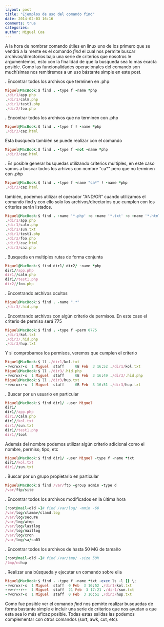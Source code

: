 ```yaml
---
layout: post
title: "Ejemplos de uso del comando find"
date: 2014-02-03 16:16
comments: true
categories: 
author: Miguel Coa
---
```

A la hora de nombrar comando útiles en linux uno de los primero que se vendrá a la mente es el comando <i>find</i> el cual nos permite buscar archivos/directorios bajo una serie de criterios que nosotros le argumentemos, esto con la finalidad de que la busqueda sea lo mas exacta posible. Como las funcionalidades operacionales del comando son muchísimas nos remitiremos a un uso bástante simple en este post.

. Encontrar todos los archivos que terminen en .php

```ruby
Miguel@MacBook:$ find . -type f -name *php
./dir1/app.php
./dir1/calm.php
./dir1/test1.php
./dir2/foo.php
```
. Encontrar todos los archivos que no terminen con .php

```ruby
Miguel@MacBook:$ find . -type f ! -name *php
./dir3/caz.html
```
Esta busqueda también se puede realizar con el comando

```ruby
Miguel@MacBook:$ find . -type f -not -name *php
./dir3/caz.html
```
<!-- more -->

. Es posible generar busquedas utilizando criterios multiples, en este caso vamos a buscar todos los arhivos con nombre "ca*" pero que no terminen con .php

```ruby
Miguel@MacBook:$ find . -type f -name "ca*" ! -name *php
./dir3/caz.html
```
también, podemos utilizar el operador "AND/OR" cuando utilizamos el comando find y con ello solo los archivos/directorios que cumplen con los criterios serán listados. 

```ruby
Miguel@MacBook:$ find . -name '*.php' -o -name '*.txt' -o -name '*.html'
./dir1/app.php
./dir1/calm.php
./dir1/sun.txt
./dir1/test1.php
./dir2/foo.php
./dir3/caz.html
./dir3/caz.php
```

. Busqueda en multiples rutas de forma conjunta

```ruby
Miguel@MacBook:$ find dir1/ dir2/ -name *php
dir1//app.php
dir1//calm.php
dir1//test1.php
dir2//foo.php
```

. Encontrando archivos ocultos

```ruby
Miguel@MacBook:$ find . -name ".*"
./dir3/.hid.php
```

. Encontrando archivos con algún criterio de permisos. En este caso el criterio de permiso será 775

```ruby
Miguel@MacBook:$ find . -type f -perm 0775
./dir1/kol.txt
./dir3/.hid.php
./dir3/hup.txt
```
Y si comprobamos los permisos, veremos que cumplen el criterio
```ruby
Miguel@MacBook:$ ll ./dir1/kol.txt
-rwxrwxr-x  1 Miguel  staff     0B Feb  3 16:52 ./dir1/kol.txt
Miguel@MacBook:$ ll ./dir3/.hid.php
-rwxrwxr-x  1 Miguel  staff     0B Feb  3 16:49 ./dir3/.hid.php
Miguel@MacBook:$ ll ./dir3/hup.txt
-rwxrwxr-x  1 Miguel  staff     0B Feb  3 16:51 ./dir3/hup.txt
```

. Buscar por un usuario en particular
```ruby
Miguel@MacBook:$ find dir1/ -user Miguel
dir1/
dir1//app.php
dir1//calm.php
dir1//kol.txt
dir1//sun.txt
dir1//test1.php
dir1//tool
```
Además del nombre podemos utilizar algún criterio adicional como el nombre, permiso, tipo, etc
```ruby
Miguel@MacBook:$ find dir1/ -user Miguel -type f -name *txt
dir1//kol.txt
dir1//sun.txt
```

. Buscar por un grupo propietario en particular

```ruby
Miguel@MacBook:$ find /var/ftp -group admin -type d
/var/ftp/site
```

. Encontrar todos los archivos modificados en la última hora

```ruby
[root@mail-old ~]# find /var/log/ -mmin -60
/var/log/clamav/clamd.log
/var/log/secure
/var/log/wtmp
/var/log/lastlog
/var/log/maillog
/var/log/cron
/var/log/sa/sa03
```

. Encontrar todos los archivos de hasta 50 MG de tamaño
```ruby
[root@mail-old ~]# find /var/tmp/ -size 50M
/tmp/nohup
```

. Realizar una búsqueda y ejecutar un comando sobre ella
```ruby
Miguel@MacBook:$ find . -type f -name *txt -exec ls -l {} \;
-rwxrwxr-x  1 Miguel  staff  0 Feb  3 16:52 ./dir1/kol.txt
-rw-r--r--  1 Miguel  staff  21 Feb  3 17:21 ./dir1/sun.txt
-rwxrwxr-x  1 Miguel  staff  0 Feb  3 16:51 ./dir3/hup.txt 
```

Como fue posible ver el comando <i>find</i> nos pemirte realizar busquedas de forma bastante simple e incluir una serie de criterios que nos ayudan a que esta sea lo más eficaz posible. Todas estas salidas las podemos complementar con otros comandos (sort, awk, cut, etc). 

